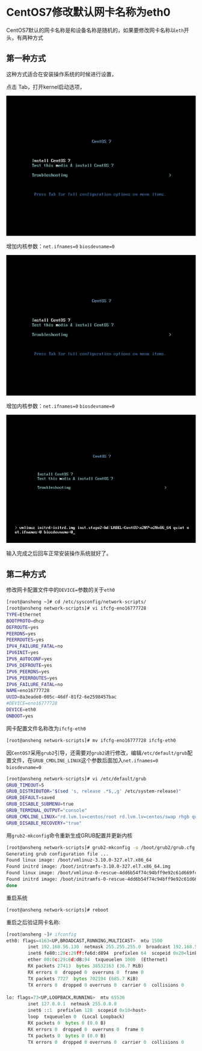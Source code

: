 # CentOS7修改默认网卡名称为eth0

CentOS7默认的网卡名称是和设备名称是随机的，如果要修改网卡名称以`eth`开头，有两种方式

## 第一种方式

这种方式适合在安装操作系统的时候进行设置，

点击 Tab，打开kernel启动选项，

![1483017802](/images/2016/12/1483017802.png)

增加内核参数：`net.ifnames=0` `biosdevname=0`


![centos7-eth-01](../images/2016/12/1483017802.png)

增加内核参数：`net.ifnames=0` `biosdevname=0`

![centos7-eth-02](../images/2016/12/1483017825.png)

输入完成之后回车正常安装操作系统就好了。

## 第二种方式

修改网卡配置文件中的`DEVICE=`参数的关于`eth0`

```bash
[root@ansheng ~]# cd /etc/sysconfig/network-scripts/
[root@ansheng network-scripts]# vi ifcfg-eno16777728
TYPE=Ethernet
BOOTPROTO=dhcp
DEFROUTE=yes
PEERDNS=yes
PEERROUTES=yes
IPV4_FAILURE_FATAL=no
IPV6INIT=yes
IPV6_AUTOCONF=yes
IPV6_DEFROUTE=yes
IPV6_PEERDNS=yes
IPV6_PEERROUTES=yes
IPV6_FAILURE_FATAL=no
NAME=eno16777728
UUID=8a3eade8-005c-46df-81f2-6e2598457bac
#DEVICE=eno16777728
DEVICE=eth0
ONBOOT=yes
```

网卡配置文件名称改为`ifcfg-eth0`

```bash
[root@ansheng network-scripts]# mv ifcfg-eno16777728 ifcfg-eth0
```

因`CentOS7`采用`grub2`引导，还需要对`grub2`进行修改，编辑`/etc/default/grub`配置文件，在`GRUB_CMDLINE_LINUX`这个参数后面加入`net.ifnames=0 biosdevname=0`

```bash
[root@ansheng network-scripts]# vi /etc/default/grub
GRUB_TIMEOUT=5
GRUB_DISTRIBUTOR="$(sed 's, release .*$,,g' /etc/system-release)"
GRUB_DEFAULT=saved
GRUB_DISABLE_SUBMENU=true
GRUB_TERMINAL_OUTPUT="console"
GRUB_CMDLINE_LINUX="rd.lvm.lv=centos/root rd.lvm.lv=centos/swap rhgb quiet net.ifnames=0 biosdevname=0"
GRUB_DISABLE_RECOVERY="true"
```

用`grub2-mkconfig`命令重新生成GRUB配置并更新内核

```bash
[root@ansheng network-scripts]# grub2-mkconfig -o /boot/grub2/grub.cfg
Generating grub configuration file ...
Found linux image: /boot/vmlinuz-3.10.0-327.el7.x86_64
Found initrd image: /boot/initramfs-3.10.0-327.el7.x86_64.img
Found linux image: /boot/vmlinuz-0-rescue-4dd6b54f74c94bff9e92c61d669fc195
Found initrd image: /boot/initramfs-0-rescue-4dd6b54f74c94bff9e92c61d669fc195.img
done
```

重启系统

```bash
[root@ansheng network-scripts]# reboot 
```

重启之后验证网卡名称:

```python
[root@ansheng ~]# ifconfig 
eth0: flags=4163<UP,BROADCAST,RUNNING,MULTICAST>  mtu 1500
        inet 192.168.56.130  netmask 255.255.255.0  broadcast 192.168.56.255
        inet6 fe80::20c:29ff:fe6d:d894  prefixlen 64  scopeid 0x20<link>
        ether 00:0c:29:6d:d8:94  txqueuelen 1000  (Ethernet)
        RX packets 27413  bytes 38532163 (36.7 MiB)
        RX errors 0  dropped 0  overruns 0  frame 0
        TX packets 7727  bytes 702194 (685.7 KiB)
        TX errors 0  dropped 0 overruns 0  carrier 0  collisions 0

lo: flags=73<UP,LOOPBACK,RUNNING>  mtu 65536
        inet 127.0.0.1  netmask 255.0.0.0
        inet6 ::1  prefixlen 128  scopeid 0x10<host>
        loop  txqueuelen 0  (Local Loopback)
        RX packets 0  bytes 0 (0.0 B)
        RX errors 0  dropped 0  overruns 0  frame 0
        TX packets 0  bytes 0 (0.0 B)
        TX errors 0  dropped 0 overruns 0  carrier 0  collisions 0
```